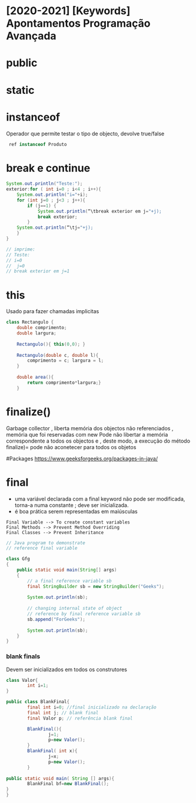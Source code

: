 
# [2020-2021] [Keywords] Apontamentos Programação Avançada 

# public




# static 

# instanceof 
Operador que permite testar o tipo de objecto, devolve true/false
```java
 ref instanceof Produto 
```

# break e continue
```java
System.out.println("Teste:");
exterior:for ( int i=0 ; i<4 ; i++){
	System.out.println("i="+i);
	for (int j=0 ; j<3 ; j++){
		if (j==1) {
			System.out.println(“\tbreak exterior em j="+j);
			break exterior;
		}
	System.out.println(“\tj="+j);
	}
}

// imprime: 
// Teste:
// i=0
// 	j=0
// break exterior em j=1
```

# this 
Usado para fazer chamadas implicitas 
```java
class Rectangulo {
	double comprimento;
	double largura;
	
	Rectangulo(){ this(0,0); }
	
	Rectangulo(double c, double l){
		comprimento = c; largura = l;
	}
	
	double area(){ 
		return comprimento*largura;}
	}
```

# finalize()
Garbage collector , liberta memória dos objectos não referenciados , memória que foi reservadas com new
Pode não libertar a memória correspondente a todos os objectos e , deste modo, a execução do método finalize)= pode não aconetecer para todos os objetos 

#Packages
https://www.geeksforgeeks.org/packages-in-java/



# final

* uma variável declarada com a final keyword não pode ser modificada, torna-a numa constante ; deve ser inicializada.
* é boa prática serem representadas em maiúsculas


```
Final Variable --> To create constant variables
Final Methods --> Prevent Method Overriding
Final Classes --> Prevent Inheritance
```


```java
// Java program to demonstrate  
// reference final variable 

class Gfg 
{ 
    public static void main(String[] args)  
    { 
        // a final reference variable sb 
        final StringBuilder sb = new StringBuilder("Geeks"); 
          
        System.out.println(sb); 
          
        // changing internal state of object 
        // reference by final reference variable sb 
        sb.append("ForGeeks"); 
          
        System.out.println(sb); 
    }     
} 
```

### blank finals 
Devem ser inicializados em todos os construtores 

```java
class Valor{
        int i=1;
}

public class BlankFinal{
        final int i=0; //final inicializado na declaração
        final int j; // blank final
        final Valor p; // referência blank final

        BlankFinal(){
                j=1;
                p=new Valor();
        }
        BlankFinal( int x){
                j=x;
                p=new Valor();
        }
        
public static void main( String [] args){
        BlankFinal bf=new BlankFinal();        
}
}

```




